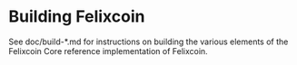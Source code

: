 Building Felixcoin
================

See doc/build-*.md for instructions on building the various
elements of the Felixcoin Core reference implementation of Felixcoin.
